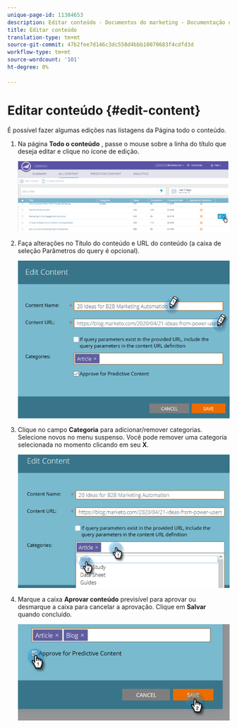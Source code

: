 ```yaml
---
unique-page-id: 11384653
description: Editar conteúdo - Documentos do marketing - Documentação do produto
title: Editar conteúdo
translation-type: tm+mt
source-git-commit: 47b2fee7d146c3dc558d4bbb10070683f4cdfd3d
workflow-type: tm+mt
source-wordcount: '101'
ht-degree: 0%

---
```



# Editar conteúdo {#edit-content}

É possível fazer algumas edições nas listagens da Página todo o conteúdo.

1. Na página **Todo o conteúdo** , passe o mouse sobre a linha do título que deseja editar e clique no ícone de edição.

   ![](assets/image2017-10-3-9-3a8-3a1.png)

1. Faça alterações no Título do conteúdo e URL do conteúdo (a caixa de seleção Parâmetros do query é opcional).

   ![](assets/edit-content-2.png)

1. Clique no campo **Categoria** para adicionar/remover categorias. Selecione novos no menu suspenso. Você pode remover uma categoria selecionada no momento clicando em seu **X**.

   ![](assets/edit-content-3.png)

1. Marque a caixa **Aprovar conteúdo** previsível para aprovar ou desmarque a caixa para cancelar a aprovação. Clique em **Salvar** quando concluído.

   ![](assets/edit-content-4.png)

